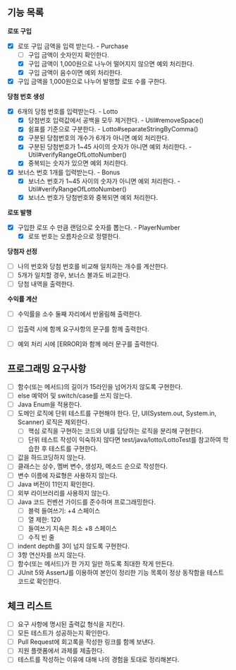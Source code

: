 ## 기능 목록

**로또 구입**

- [x] 로또 구입 금액을 입력 받는다. - Purchase
    - [ ] 구입 금액이 숫자인지 확인한다.
    - [x] 구입 금액이 1,000원으로 나누어 떨어지지 않으면 예외 처리한다.
    - [x] 구입 금액이 음수이면 예외 처리한다.
- [x] 구입 금액을 1,000원으로 나누어 발행할 로또 수를 구한다.

**당첨 번호 생성**

- [x] 6개의 당첨 번호를 입력받는다. - Lotto
    - [x] 당첨번호 입력값에서 공백을 모두 제거한다. - Util#removeSpace()
    - [x] 쉼표를 기준으로 구분한다. - Lotto#separateStringByComma()
    - [x] 구분된 당첨번호의 개수가 6개가 아니면 예외 처리한다.
    - [x] 구분된 당첨번호가 1~45 사이의 숫자가 아니면 예외 처리한다. - Util#verifyRangeOfLottoNumber()
    - [x] 중복되는 숫자가 있으면 예외 처리한다.
- [x] 보너스 번호 1개를 입력받는다. - Bonus
    - [x] 보너스 번호가 1~45 사이의 숫자가 아니면 예외 처리한다. - Util#verifyRangeOfLottoNumber()
    - [x] 보너스 번호가 당첨번호와 중복되면 예외 처리한다.

**로또 발행**

- [x] 구입한 로또 수 만큼 랜덤으로 숫자를 뽑는다. - PlayerNumber
    - [x] 로또 번호는 오름차순으로 정렬한다.

**당첨자 선정**

- [ ] 나의 번호와 당첨 번호를 비교해 일치하는 개수를 계산한다.
- [ ] 5개가 일치할 경우, 보너스 볼과도 비교한다.
- [ ] 당첨 내역을 출력한다.

**수익률 계산**

- [ ] 수익률을 소수 둘째 자리에서 반올림해 출력한다.


- [ ] 입출력 시에 함께 요구사항의 문구를 함께 출력한다.
- [ ] 예외 처리 시에 [ERROR]와 함께 에러 문구를 출력한다.

## 프로그래밍 요구사항

- [ ] 함수(또는 메서드)의 길이가 15라인을 넘어가지 않도록 구현한다.
- [ ] else 예약어 및 switch/case를 쓰지 않는다.
- [ ] Java Enum을 적용한다.
- [ ] 도메인 로직에 단위 테스트를 구현해야 한다. 단, UI(System.out, System.in, Scanner) 로직은 제외한다.
    - [ ] 핵심 로직을 구현하는 코드와 UI를 담당하는 로직을 분리해 구현한다.
    - [ ] 단위 테스트 작성이 익숙하지 않다면 test/java/lotto/LottoTest를 참고하여 학습한 후 테스트를 구현한다.
- [ ] 값을 하드코딩하지 않는다.
- [ ] 클래스는 상수, 멤버 변수, 생성자, 메소드 순으로 작성한다.
- [ ] 변수 이름에 자료형은 사용하지 않는다.
- [ ] Java 버전이 11인지 확인한다.
- [ ] 외부 라이브러리를 사용하지 않는다.
- [ ] Java 코드 컨벤션 가이드를 준수하며 프로그래밍한다.
    - [ ] 블럭 들여쓰기: +4 스페이스
    - [ ] 열 제한: 120
    - [ ] 들여쓰기 지속은 최소 +8 스페이스
    - [ ] 수직 빈 줄
- [ ] indent depth를 3이 넘지 않도록 구현한다.
- [ ] 3항 연산자를 쓰지 않는다.
- [ ] 함수(또는 메서드)가 한 가지 일만 하도록 최대한 작게 만든다.
- [ ] JUnit 5와 AssertJ를 이용하여 본인이 정리한 기능 목록이 정상 동작함을 테스트 코드로 확인한다.

## 체크 리스트

- [ ] 요구 사항에 명시된 출력값 형식을 지킨다.
- [ ] 모든 테스트가 성공하는지 확인한다.
- [ ] Pull Request에 회고록을 작성한 링크를 함께 보낸다.
- [ ] 지원 플랫폼에서 과제를 제출한다.
- [ ] 테스트를 작성하는 이유에 대해 나의 경험을 토대로 정리해본다.
